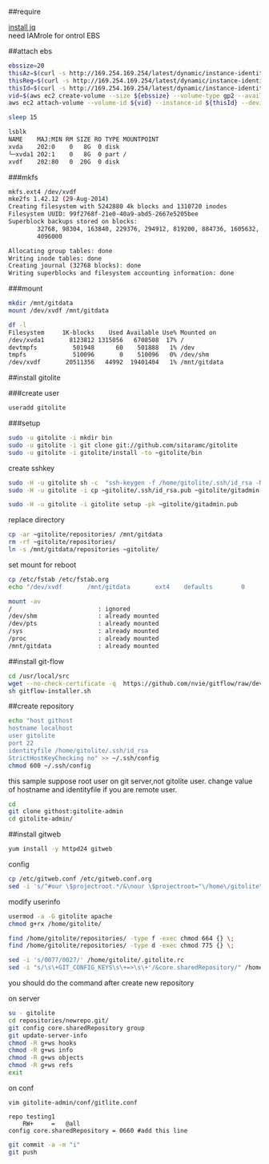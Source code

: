 

##require 

[install jq](https://github.com/hacker65536/myit/blob/master/javascript/jq.md)  
need IAMrole for ontrol EBS



##attach ebs

```bash
ebssize=20
thisAz=$(curl -s http://169.254.169.254/latest/dynamic/instance-identity/document | jq '.availabilityZone'| tr -d '\"')
thisReg=$(curl -s http://169.254.169.254/latest/dynamic/instance-identity/document | jq '.region' | tr -d '\"')
thisId=$(curl -s http://169.254.169.254/latest/dynamic/instance-identity/document | jq '.instanceId'|tr -d '"')
vid=$(aws ec2 create-volume --size ${ebssize} --volume-type gp2 --availability-zone ${thisAz} --region ${thisReg} | jq '.VolumeId'| tr -d '"')
aws ec2 attach-volume --volume-id ${vid} --instance-id ${thisId} --device /dev/xvdf --region ${thisReg}

sleep 15
```

```bash
lsblk
NAME    MAJ:MIN RM SIZE RO TYPE MOUNTPOINT
xvda    202:0    0   8G  0 disk
└─xvda1 202:1    0   8G  0 part /
xvdf    202:80   0  20G  0 disk
```

###mkfs
```bash
mkfs.ext4 /dev/xvdf
mke2fs 1.42.12 (29-Aug-2014)
Creating filesystem with 5242880 4k blocks and 1310720 inodes
Filesystem UUID: 99f2768f-21e0-40a9-abd5-2667e5205bee
Superblock backups stored on blocks:
        32768, 98304, 163840, 229376, 294912, 819200, 884736, 1605632, 2654208,
        4096000

Allocating group tables: done
Writing inode tables: done
Creating journal (32768 blocks): done
Writing superblocks and filesystem accounting information: done
```

###mount
```bash
mkdir /mnt/gitdata
mount /dev/xvdf /mnt/gitdata
```
```bash
df -l
Filesystem     1K-blocks    Used Available Use% Mounted on
/dev/xvda1       8123812 1315056   6708508  17% /
devtmpfs          501948      60    501888   1% /dev
tmpfs             510096       0    510096   0% /dev/shm
/dev/xvdf       20511356   44992  19401404   1% /mnt/gitdata
```


##install gitolite

###create user
```bash
useradd gitolite
```

###setup

```bash
sudo -u gitolite -i mkdir bin
sudo -u gitolite -i git clone git://github.com/sitaramc/gitolite
sudo -u gitolite -i gitolite/install -to ~gitolite/bin
```
create sshkey  
```bash
sudo -H -u gitolite sh -c  "ssh-keygen -f /home/gitolite/.ssh/id_rsa -N ''"
sudo -H -u gitolite -i cp ~gitolite/.ssh/id_rsa.pub ~gitolite/gitadmin.pub
```

```bash
sudo -H -u gitolite -i gitolite setup -pk ~gitolite/gitadmin.pub
```

replace directory  
```bash
cp -ar ~gitolite/repositories/ /mnt/gitdata
rm -rf ~gitolite/repositories/
ln -s /mnt/gitdata/repositories ~gitolite/
```

set mount for reboot
```bash
cp /etc/fstab /etc/fstab.org
echo "/dev/xvdf       /mnt/gitdata       ext4    defaults        0       2" >> /etc/fstab
```
```bash
mount -av
/                        : ignored
/dev/shm                 : already mounted
/dev/pts                 : already mounted
/sys                     : already mounted
/proc                    : already mounted
/mnt/gitdata             : already mounted
```

##install git-flow
```bash
cd /usr/local/src
wget --no-check-certificate -q  https://github.com/nvie/gitflow/raw/develop/contrib/gitflow-installer.sh
sh gitflow-installer.sh
```

##create repository

```bash
echo "host githost
hostname localhost
user gitolite
port 22
identityfile /home/gitolite/.ssh/id_rsa
StrictHostKeyChecking no" >> ~/.ssh/config
chmod 600 ~/.ssh/config
```

this sample suppose root user on git server,not gitolite user. change value of hostname and identityfile if you are remote user.

```bash
cd 
git clone githost:gitolite-admin
cd gitolite-admin/
```


##install gitweb
```bash
yum install -y httpd24 gitweb
```

config  
```bash
cp /etc/gitweb.conf /etc/gitweb.conf.org
sed -i 's/^#our \$projectroot.*/&\nour \$projectroot="\/home\/gitolite\/repositories";/' /etc/gitweb.conf
```

modify userinfo  
```bash
usermod -a -G gitolite apache
chmod g+rx /home/gitolite/

find /home/gitolite/repositories/ -type f -exec chmod 664 {} \; 
find /home/gitolite/repositories/ -type d -exec chmod 775 {} \;

sed -i 's/0077/0027/' /home/gitolite/.gitolite.rc
sed -i "s/\s\+GIT_CONFIG_KEYS\s\+=>\s\+'/&core.sharedRepository/" /home/gitolite/.gitolite.rc
```

you should do the command after create new repository  

on server
```bash
su - gitolite
cd repositories/newrepo.git/
git config core.sharedRepository group
git update-server-info
chmod -R g+ws hooks
chmod -R g+ws info
chmod -R g+ws objects
chmod -R g+ws refs
exit
```

on conf
```
vim gitolite-admin/conf/gitlite.conf
```

```
repo testing1
    RW+     =   @all
config core.sharedRepository = 0660 #add this line
```

```bash
git commit -a -m "i"
git push
```


